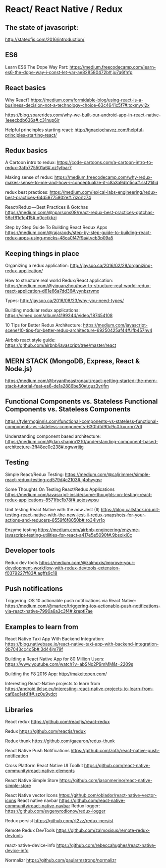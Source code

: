 # React/ React Native / Redux

## The state of javascript:
http://stateofjs.com/2016/introduction/

## ES6
Learn ES6 The Dope Way Part:
https://medium.freecodecamp.com/learn-es6-the-dope-way-i-const-let-var-ae828580472b#.ju7q6fhfp

##  React basics

Why React?
https://medium.com/formidable-blog/using-react-is-a-business-decision-not-a-technology-choice-63c4641c5f7#.toxmyyl2x

https://blog.sparerides.com/why-we-built-our-android-app-in-react-native-1eeecbdb636a#.c31nup6jr


Helpful princinples starting react:
http://ignaciochavez.com/helpful-principles-starting-react/


## Redux basics
A Cartoon intro to redux:
https://code-cartoons.com/a-cartoon-intro-to-redux-3afb775501a6#.oz1yfoar7

Making sense of redux:
https://medium.freecodecamp.com/why-redux-makes-sense-to-me-and-how-i-conceptualize-it-c8a3a9db15ca#.ssf21ifid

redux best practices:
https://medium.com/lexical-labs-engineering/redux-best-practices-64d59775802e#.7izoi1z74

React/Redux — Best Practices & Gotchas
https://medium.com/@nparsons08/react-redux-best-practices-gotchas-56cf61c1c415#.q0cctkkzj

Step by Step Guide To Building React Redux Apps
https://medium.com/@rajaraodv/step-by-step-guide-to-building-react-redux-apps-using-mocks-48ca0f47f9a#.vcb3p09a5



## Keeping things in place

Organizing a redux application:
http://jaysoo.ca/2016/02/28/organizing-redux-application/

How to structure real world Redux/React application:
https://medium.com/@yiquanzhou/how-to-structure-real-world-redux-react-application-d61e66a7dd36#.yynbzrvmx

Types:
http://jaysoo.ca/2016/08/23/why-you-need-types/

Building modular redux applications:
https://vimeo.com/album/4199344/video/187454108

10 Tips for Better Redux Architecture:
https://medium.com/javascript-scene/10-tips-for-better-redux-architecture-69250425af44#.ifb457hv4

Airbnb react style guide:
https://github.com/airbnb/javascript/tree/master/react

## MERN STACK (MongoDB, Express, React & Node.js)
https://medium.com/@bryantheastronaut/react-getting-started-the-mern-stack-tutorial-feat-es6-de1a2886be50#.guz3vrjfm



## Functional Components vs. Stateless Functional Components vs. Stateless Components
https://tylermcginnis.com/functional-components-vs-stateless-functional-components-vs-stateless-components-630fdfd90c9c#.kxurm77dt

Understanding component based architecture:
https://medium.com/@dan.shapiro1210/understanding-component-based-architecture-3ff48ec0c238#.ogwvrjijg


## Testing

Simple React/Redux Testing:
https://medium.com/@caljrimmer/simple-react-redux-testing-cd579d4c2103#.j4ohyyqvr

Some Thoughts On Testing React/Redux Applications
https://medium.com/javascript-inside/some-thoughts-on-testing-react-redux-applications-8571fbc1b78f#.aojoswpsu

Unit testing React Native with the *new* Jest (II)
https://blog.callstack.io/unit-testing-react-native-with-the-new-jest-ii-redux-snapshots-for-your-actions-and-reducers-8559f6f8050b#.ro34lvr1p

Enzyme testing
https://medium.com/airbnb-engineering/enzyme-javascript-testing-utilities-for-react-a417e5e5090f#.9bsoixl0c


## Developer tools
Redux dev tools
https://medium.com/@zalmoxis/improve-your-development-workflow-with-redux-devtools-extension-f0379227ff83#.agffs9c18


## Push notifications

Triggering iOS 10 actionable push notifications via React Native:
https://medium.com/@martco/triggering-ios-actionable-push-notifications-via-react-native-7990a6a3c3f4#.kreptl7ae



## Examples to learn from

React Native Taxi App With Backend Integration:
https://blog.nativebase.io/react-native-taxi-app-with-backend-integration-9b7043cc4c5b#.3d44jm79f

Building a React Native App for 80 Million Users:
https://www.youtube.com/watch?v=abSNo2P9mMM&t=2209s

Building the F8 2016 App:
http://makeitopen.com/

Interesting React-Native projects to learn from
https://android.jlelse.eu/interesting-react-native-projects-to-learn-from-caf6ad1efd1f#.sz0u9ydct



## Libraries
React redux
https://github.com/reactjs/react-redux

Redux
https://github.com/reactjs/redux

Redux thunk
https://github.com/gaearon/redux-thunk

React Native Push Notifications
https://github.com/zo0r/react-native-push-notification

Cross Platform React Native UI Toolkit
https://github.com/react-native-community/react-native-elements

React Native Simple Store
https://github.com/jasonmerino/react-native-simple-store

React Native vector Icons
https://github.com/oblador/react-native-vector-icons
React native navbar
https://github.com/react-native-community/react-native-navbar
Redux logger:
https://github.com/evgenyrodionov/redux-logger

Redux persist
https://github.com/rt2zz/redux-persist

Remote Redux DevTools
https://github.com/zalmoxisus/remote-redux-devtools

react-native-device-info
https://github.com/rebeccahughes/react-native-device-info


Normalizr
https://github.com/paularmstrong/normalizr

